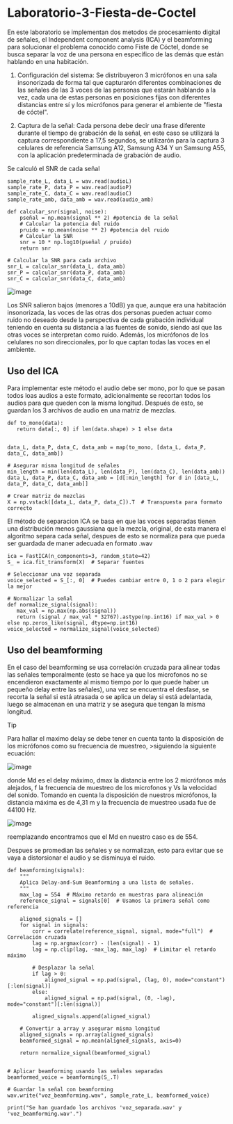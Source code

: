# Laboratorio-3-Fiesta-de-Coctel

En este laboratorio se implementan dos metodos de procesamiento digital de señales, el Independent component analysis (ICA) y el beamforming para solucionar el problema conocido como Fiste de Cóctel, donde se busca separar la voz de una persona en específico de las demás que están hablando en una habitación.

1. Configuración del sistema:
Se distribuyeron 3 micrófonos en una sala insonorizada de forma tal que capturarón diferentes combinaciones de las señales de las 3 voces de las personas que estarán hablando a la vez, cada una de estas personas en posiciones fijas con diferentes distancias entre sí y los micrófonos para generar el ambiente de "fiesta de cóctel".

2. Captura de la señal:
Cada persona debe decir una frase diferente durante el tiempo de grabación de la señal, en este caso se utilizará la captura correspondiente a 17,5 segundos, se utilizarón para la captura 3 celulares de referencia Samsung A12, Samsung A34 Y un Samsung A55, con la aplicación predeterminada de grabación de audio.

Se calculó el SNR de cada señal
```
sample_rate_L, data_L = wav.read(audioL)
sample_rate_P, data_P = wav.read(audioP)
sample_rate_C, data_C = wav.read(audioC)
sample_rate_amb, data_amb = wav.read(audio_amb)

def calcular_snr(signal, noise):
    pseñal = np.mean(signal ** 2) #potencia de la señal
    # Calcular la potencia del ruido
    pruido = np.mean(noise ** 2) #potencia del ruido
    # Calcular la SNR
    snr = 10 * np.log10(pseñal / pruido)
    return snr

# Calcular la SNR para cada archivo
snr_L = calcular_snr(data_L, data_amb)
snr_P = calcular_snr(data_P, data_amb)
snr_C = calcular_snr(data_C, data_amb)
```

![image](https://github.com/user-attachments/assets/830c4f95-ee1e-4b68-bbcc-2aea0eb86b8c)

Los SNR salieron bajos (menores a 10dB) ya que, aunque era una habitación insonorizada, las voces de las otras dos personas pueden actuar como ruido no deseado desde la perspectiva de cada grabación individual teniendo en cuenta su distancia a las fuentes de sonido, siendo así que las otras voces se interpretan como ruido. Además, los micrófonos de los celulares no son direccionales, por lo que captan todas las voces en el ambiente.

## Uso del ICA
Para implementar este método el audio debe ser mono, por lo que se pasan todos loas audios a este formato, adicionalmente se recortan todos los audios para que queden con la misma longitud.
Después de esto, se guardan los 3 archivos de audio en una matriz de mezclas.
 ```
def to_mono(data):
    return data[:, 0] if len(data.shape) > 1 else data


data_L, data_P, data_C, data_amb = map(to_mono, [data_L, data_P, data_C, data_amb])

# Asegurar misma longitud de señales
min_length = min(len(data_L), len(data_P), len(data_C), len(data_amb))
data_L, data_P, data_C, data_amb = [d[:min_length] for d in [data_L, data_P, data_C, data_amb]]

# Crear matriz de mezclas
X = np.vstack([data_L, data_P, data_C]).T  # Transpuesta para formato correcto
```
El método de separacion ICA se basa en que las voces separadas tienen una distribución menos gaussiana que la mezcla, original, de esta manera el algoritmo separa cada señal, despues de esto se normaliza para que pueda ser guardada de maner adecuada en formato .wav

 ```
ica = FastICA(n_components=3, random_state=42)
S_ = ica.fit_transform(X)  # Separar fuentes

# Seleccionar una voz separada
voice_selected = S_[:, 0]  # Puedes cambiar entre 0, 1 o 2 para elegir la mejor

# Normalizar la señal
def normalize_signal(signal):
    max_val = np.max(np.abs(signal))
    return (signal / max_val * 32767).astype(np.int16) if max_val > 0 else np.zeros_like(signal, dtype=np.int16)
voice_selected = normalize_signal(voice_selected)
 ```
## Uso del beamforming
En el caso del beamforming se usa correlación cruzada para alinear todas las señales temporalmente (esto se hace ya que los microfonos no se encendieron exactamente al mismo tiempo por lo que puede haber un pequeño delay entre las señales), una vez se encuentra el desfase, se recorta la señal si está atrasada o se aplica un delay si está adelantada, luego se almacenan en una matriz y se asegura que tengan la misma longitud.
>[!TIP]
>Para hallar el maximo delay se debe tener en cuenta tanto la disposición de los micrófonos como su frecuencia de muestreo, >siguiendo la siguiente ecuación:

![image](https://github.com/user-attachments/assets/e621bdd4-25d1-4619-bdfe-a15634868710)

donde Md es el delay máximo, dmax la distancia entre los 2 micrófonos más alejados, f la frecuencia de muestreo de los microfonos y Vs la velocidad del sonido.
Tomando en cuenta la disposición de nuestros micrófonos, la distancia máxima es de 4,31 m y la frecuencia de muestreo usada fue de 44100 Hz.


![image](https://github.com/user-attachments/assets/a8a17081-13c5-4843-bbc1-aa7d0b4fe9ce)


reemplazando encontramos que el Md en nuestro caso es de 554.

Despues se promedian las señales y se normalizan, esto para evitar que se vaya a distorsionar el audio y se disminuya el ruido.
```
def beamforming(signals):
    """
    Aplica Delay-and-Sum Beamforming a una lista de señales.
    """
    max_lag = 554  # Máximo retardo en muestras para alineación
    reference_signal = signals[0]  # Usamos la primera señal como referencia

    aligned_signals = []
    for signal in signals:
        corr = correlate(reference_signal, signal, mode="full")  # Correlación cruzada
        lag = np.argmax(corr) - (len(signal) - 1)
        lag = np.clip(lag, -max_lag, max_lag)  # Limitar el retardo máximo

        # Desplazar la señal
        if lag > 0:
            aligned_signal = np.pad(signal, (lag, 0), mode="constant")[:len(signal)]
        else:
            aligned_signal = np.pad(signal, (0, -lag), mode="constant")[:len(signal)]

        aligned_signals.append(aligned_signal)

    # Convertir a array y asegurar misma longitud
    aligned_signals = np.array(aligned_signals)
    beamformed_signal = np.mean(aligned_signals, axis=0)

    return normalize_signal(beamformed_signal)


# Aplicar beamforming usando las señales separadas
beamformed_voice = beamforming(S_.T)

# Guardar la señal con beamforming
wav.write("voz_beamforming.wav", sample_rate_L, beamformed_voice)

print("Se han guardado los archivos 'voz_separada.wav' y 'voz_beamforming.wav'.")
```


